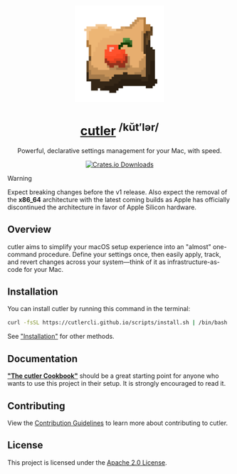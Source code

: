 <!-- SPDX-License-Identifier: Apache-2.0 -->

<div align="center">

<img src="assets/logo.png" width="200px">

# <a href="https://cutlercli.github.io/">cutler</a> <sup>/kŭt′lər/</sup>

Powerful, declarative settings management for your Mac, with speed.

[![Crates.io Downloads](https://img.shields.io/crates/d/cutler?style=social&logo=Rust)](https://crates.io/crates/cutler)

</div>

> [!WARNING]
> Expect breaking changes before the v1 release.
> Also expect the removal of the **x86_64** architecture with the latest coming builds as Apple has officially discontinued the
> architecture in favor of Apple Silicon hardware.

## Overview

cutler aims to simplify your macOS setup experience into an "almost" one-command procedure. Define your settings once, then easily apply, track, and revert changes across your system—think of it as infrastructure-as-code for your Mac.

## Installation

You can install cutler by running this command in the terminal:

```bash
curl -fsSL https://cutlercli.github.io/scripts/install.sh | /bin/bash
```

See ["Installation"](https://cutlercli.github.io/cookbook/installation.html) for other methods.

## Documentation

[**"The cutler Cookbook"**](https://cutlercli.github.io/cookbook/) should be a great starting point for anyone who wants to use this project in their setup. It is strongly encouraged to read it.

## Contributing

View the [Contribution Guidelines](https://cutlercli.github.io/cookbook/contributing.html) to learn more about contributing to cutler.

## License

This project is licensed under the [Apache 2.0 License](https://github.com/cutlerCLI/cutler/blob/master/LICENSE.md).

